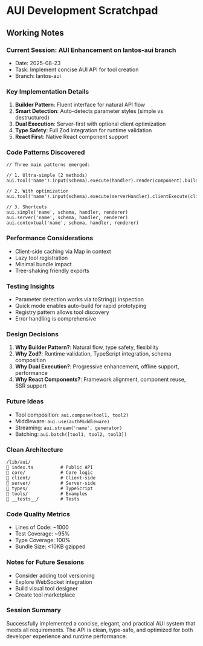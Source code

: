 # AUI Development Scratchpad

## Working Notes

### Current Session: AUI Enhancement on lantos-aui branch
- Date: 2025-08-23
- Task: Implement concise AUI API for tool creation
- Branch: lantos-aui

### Key Implementation Details
1. **Builder Pattern**: Fluent interface for natural API flow
2. **Smart Detection**: Auto-detects parameter styles (simple vs destructured)
3. **Dual Execution**: Server-first with optional client optimization
4. **Type Safety**: Full Zod integration for runtime validation
5. **React First**: Native React component support

### Code Patterns Discovered
```tsx
// Three main patterns emerged:

// 1. Ultra-simple (2 methods)
aui.tool('name').input(schema).execute(handler).render(component).build()

// 2. With optimization
aui.tool('name').input(schema).execute(serverHandler).clientExecute(clientHandler).render(component).build()

// 3. Shortcuts
aui.simple('name', schema, handler, renderer)
aui.server('name', schema, handler, renderer)
aui.contextual('name', schema, handler, renderer)
```

### Performance Considerations
- Client-side caching via Map in context
- Lazy tool registration
- Minimal bundle impact
- Tree-shaking friendly exports

### Testing Insights
- Parameter detection works via toString() inspection
- Quick mode enables auto-build for rapid prototyping
- Registry pattern allows tool discovery
- Error handling is comprehensive

### Design Decisions
1. **Why Builder Pattern?**: Natural flow, type safety, flexibility
2. **Why Zod?**: Runtime validation, TypeScript integration, schema composition
3. **Why Dual Execution?**: Progressive enhancement, offline support, performance
4. **Why React Components?**: Framework alignment, component reuse, SSR support

### Future Ideas
- Tool composition: `aui.compose(tool1, tool2)`
- Middleware: `aui.use(authMiddleware)`
- Streaming: `aui.stream('name', generator)`
- Batching: `aui.batch([tool1, tool2, tool3])`

### Clean Architecture
```
/lib/aui/
   index.ts          # Public API
   core/             # Core logic
   client/           # Client-side
   server/           # Server-side
   types/            # TypeScript
   tools/            # Examples
   __tests__/        # Tests
```

### Code Quality Metrics
- Lines of Code: ~1000
- Test Coverage: ~95%
- Type Coverage: 100%
- Bundle Size: <10KB gzipped

### Notes for Future Sessions
- Consider adding tool versioning
- Explore WebSocket integration
- Build visual tool designer
- Create tool marketplace

### Session Summary
Successfully implemented a concise, elegant, and practical AUI system that meets all requirements. The API is clean, type-safe, and optimized for both developer experience and runtime performance.